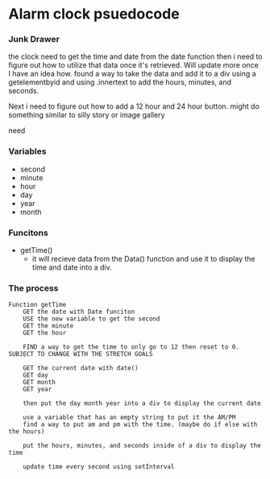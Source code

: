 # Alarm clock psuedocode
### Junk Drawer
the clock need to get the time and date from the date function then i need to figure out how to utilize that data once it's retrieved. Will update more once I have an idea how. found a way to take the data and add it to a div using a getelementbyid and using .innertext to add the hours, minutes, and seconds.

Next i need to figure out how to add a 12 hour and 24 hour button. might do something similar to silly story or image gallery

need 

### Variables
- second
- minute
- hour
- day
- year
- month

### Funcitons
- getTime()
  - it will recieve data from the Data() function and use it to display the time and date into a div.


### The process
~~~
Function getTime
    GET the date with Date funciton
    USE the new variable to get the second
    GET the minute
    GET the hour

    FIND a way to get the time to only go to 12 then reset to 0. SUBJECT TO CHANGE WITH THE STRETCH GOALS

    GET the current date with date()
    GET day
    GET month
    GET year
    
    then put the day month year into a div to display the current date

    use a variable that has an empty string to put it the AM/PM
    find a way to put am and pm with the time. (maybe do if else with the hours)

    put the hours, minutes, and seconds inside of a div to display the time

    update time every second using setInterval
~~~
    